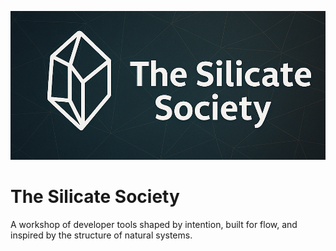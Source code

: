 ![The Silicate Society](./silicate-society-cover.png)

# The Silicate Society

A workshop of developer tools shaped by intention, built for flow, and inspired by the structure of natural systems.

